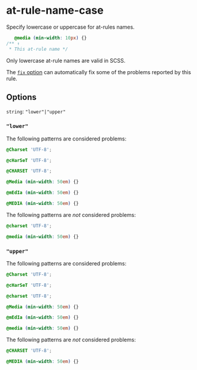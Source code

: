 # at-rule-name-case

Specify lowercase or uppercase for at-rules names.

```css
   @media (min-width: 10px) {}
/** ↑
 * This at-rule name */
```

Only lowercase at-rule names are valid in SCSS.

The [`fix` option](https://stylelint.io/user-guide/options#fix) can automatically fix some of the problems reported by this rule.

## Options

`string`: `"lower"|"upper"`

### `"lower"`

The following patterns are considered problems:

```css
@Charset 'UTF-8';
```

```css
@cHarSeT 'UTF-8';
```

```css
@CHARSET 'UTF-8';
```

```css
@Media (min-width: 50em) {}
```

```css
@mEdIa (min-width: 50em) {}
```

```css
@MEDIA (min-width: 50em) {}
```

The following patterns are _not_ considered problems:

```css
@charset 'UTF-8';
```

```css
@media (min-width: 50em) {}
```

### `"upper"`

The following patterns are considered problems:

```css
@Charset 'UTF-8';
```

```css
@cHarSeT 'UTF-8';
```

```css
@charset 'UTF-8';
```

```css
@Media (min-width: 50em) {}
```

```css
@mEdIa (min-width: 50em) {}
```

```css
@media (min-width: 50em) {}
```

The following patterns are _not_ considered problems:

```css
@CHARSET 'UTF-8';
```

```css
@MEDIA (min-width: 50em) {}
```
